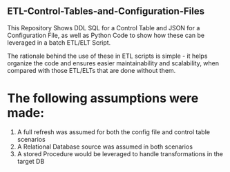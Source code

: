 ## ETL-Control-Tables-and-Configuration-Files
This Repository Shows DDL SQL for a Control Table and JSON for a Configuration File, as well as Python Code to show how these can be leveraged in a batch ETL/ELT Script. 

The rationale behind the use of these in ETL scripts is simple - it helps organize the code and ensures easier maintainability and scalability, when compared with those ETL/ELTs that are done without them. 


# The following assumptions were made:

1. A full refresh was assumed for both the config file and control table scenarios
2. A Relational Database source was assumed in both scenarios
3. A stored Procedure would be leveraged to handle transformations in the target DB
